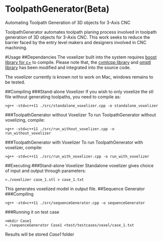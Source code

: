 # ToolpathGenerator(Beta)
Automating Toolpath Generation of 3D objects for 3-Axis CNC 

ToolpathGenerator automates toolpath planing process involved in toolpath generation of 3D objects for 3-Axis CNC. This work seeks to reduce the barrier faced by the entry level makers and designers involved in CNC machining. 

#Usage
##Dependancies
The voxelizer built into the system requires [boost library for c+](www.boost.org) to compile. Please note that, the [cvmlcpp library](http://tech.unige.ch/cvmlcpp/) and [omptl library](http://tech.unige.ch/omptl/) has been modified and integrated into the source code.

The voxelizer currently is known not to work on Mac, windows remains to be tested.

##Compiling
###Stand-alone Voxelizer
If you wish to only voxelize the stl file without generating toolpaths, you need to compile as:
```
>g++ -std=c++11 ./src/standalone_voxelizer.cpp -o standalone_voxelizer
```
###ToolpathGenerator without Voxelizer
To run ToolpathGenerator without voxelizing, compile:
```
>g++ -std=c++11 ./src/run_without_voxelizer.cpp -o run_without_voxelizer
```
###ToolpathGenerator with Voxelizer
To run ToolpathGenerator with voxelizer, compile:
```
>g++ -std=c++11 ./src/run_with_voxelizer.cpp -o run_with_voxelizer
```

##Executing
###Stand-alone Voxelizer
Standalone voxelizer gives choice of input and output through parameters:

```
>./voxelizer case_1.stl > case_1.txt
```
This generates voxelized model in output file.
##Sequence Generator
###Compiling 
```
>g++ -std=c++11 ./src/sequenceGenerator.cpp -o sequenceGenerator
```
###Running it on test case
```
>mkdir Case1
>./sequenceGenerator Case1 <test/testcases/voxel/case_1.txt 
```
Results will be stored _Case1_ folder
